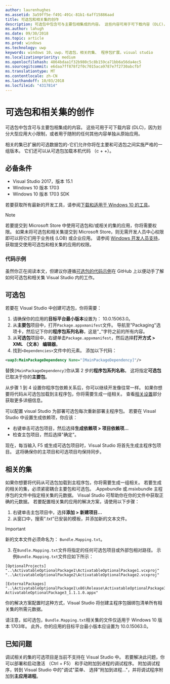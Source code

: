 ```yaml
---
author: laurenhughes
ms.assetid: 3a59ff5e-f491-491c-81b1-6aff15886aad
title: 可选包和相关集的创作
description: 可选包中包含可与主要包相集成的内容。 这些内容可用于可下载内容 (DLC)，因为大小限制而划分大型应用，或者用于随附从原始应用中单独分隔出来的任何其他内容。
ms.author: lahugh
ms.date: 09/30/2018
ms.topic: article
ms.prod: windows
ms.technology: uwp
keywords: windows 10，uwp，可选包，相关的集、 程序包扩展，visual studio
ms.localizationpriority: medium
ms.openlocfilehash: 4864bdaa1f32b980c5c8b159ca71bb6a56da4ec5
ms.sourcegitcommit: e6daa7ff878f2f0c7015aca9787e7f2730abcfbf
ms.translationtype: MT
ms.contentlocale: zh-CN
ms.lasthandoff: 10/03/2018
ms.locfileid: "4317814"
---
```

# <a name="optional-packages-and-related-set-authoring"></a>可选包和相关集的创作
可选包中包含可与主要包相集成的内容。 这些可用于可下载内容 (DLC)，因为划分大型应用大小限制，或者用于随附的任何其他内容单独从原始应用。

相关的集已扩展的可选数据包的-它们允许你将在主要和可选包之间实施严格的一组版本。 它们还可以从可选包加载本机代码 （c + +）。 

## <a name="prerequisites"></a>必备条件

- Visual Studio 2017，版本 15.1
- Windows 10 版本 1703
- Windows 10 版本 1703 SDK

若要获取所有最新的开发工具，请参阅[下载和适用于 Windows 10 的工具](https://developer.microsoft.com/windows/downloads)。

> [!NOTE]
> 若要提交到 Microsoft Store 中使用可选包和/或相关的集的应用，你将需要权限。 如果未将可选包和相关集提交到 Microsoft Store，则无需开发人员中心权限即可以将它们用于业务线 (LOB) 或企业应用。 请参阅 [Windows 开发人员支持](https://developer.microsoft.com/windows/support)，获取提交使用可选包和相关集的应用的权限。

### <a name="code-sample"></a>代码示例
虽然你正在阅读本文，但建议你遵循[可选包的代码示例](https://github.com/AppInstaller/OptionalPackageSample)在 GitHub 上以便动手了解如何可选包和相关集 Visual Studio 内的工作。

## <a name="optional-packages"></a>可选包
若要在 Visual Studio 中创建可选包，你将需要：
1. 请确保你的应用的**目标平台最小版本**设置为： 10.0.15063.0。
2. 从**主要包**项目中，打开`Package.appxmanifest`文件。 导航至"Packaging"选项卡，然后记下你的**程序包系列名称**，这是"_"字符之前的所有内容。
3. 从**可选包**项目中，右键单击`Package.appxmanifest`，然后选择**打开方式 > XML （文本） 编辑器**。
4. 找到`<Dependencies>`文件中的元素。 添加以下代码：

```XML
<uap3:MainPackageDependency Name="[MainPackageDependency]"/>
```

替换`[MainPackageDependency]`你从第 2 步的**程序包系列名称**。 这将指定**可选包**已取决于你的**主要包**。

从步骤 1 到 4 设置你程序包依赖关系后，你可以继续开发像往常一样。 如果你想要将代码从可选包加载到主程序包，你将需要生成一组相关。 查看[相关设置](#related_sets)部分获取更多详细信息。

可以配置 visual Studio 为部署可选包每次重新部署主程序包。 若要在 Visual Studio 中设置生成依赖项，你应该：

- 右键单击可选包项目，然后选择**生成依赖项 > 项目依赖项...**
- 检查主包项目，然后选择"确定"。 

现在，每当输入 F5 或生成可选包项目时，Visual Studio 将首先生成主程序包项目。 这将确保你的主项目和可选项目均保持同步。

## 相关的集<a name="related_sets"></a>

如果你想要将代码从可选包加载到主程序包，你将需要生成一组相关。 若要生成的相关的集，必须紧密耦合主要包和可选包。 .Appxbundle 或.msixbundle 主程序包的文件中指定相关集的元数据。 Visual Studio 可帮助你在你的文件中获取正确的元数据。 若要配置相关集的应用的解决方案，请使用以下步骤：

1. 右键单击主包项目中，选择**添加 > 新建项目...**
2. 从窗口中，搜索".txt"已安装的模板，并添加新的文本文件。
> [!IMPORTANT]
> 新的文本文件必须命名为： `Bundle.Mapping.txt`。
3. 在`Bundle.Mapping.txt`文件将指定的任何可选包项目或外部包相对路径。 示例`Bundle.Mapping.txt`文件应如下所示：

```syntax
[OptionalProjects]
"..\ActivatableOptionalPackage1\ActivatableOptionalPackage1.vcxproj"
"..\ActivatableOptionalPackage2\ActivatableOptionalPackage2.vcxproj"

[ExternalPackages]
"..\ActivatableOptionalPackage1\x86\Release\ActivatableOptionalPackage3_1.1.1.0\ ActivatableOptionalPackage3_1.1.1.0.appx"
```

你的解决方案配置时这种方式，Visual Studio 将创建主程序包捆绑包清单所有相关集的所需元数据。 

请注意，如可选包，`Bundle.Mapping.txt`相关集的文件仅适用于 Windows 10 版本 1703年。 此外，你的应用的目标平台最小版本应设置为 10.0.15063.0。

## 已知问题<a name="known_issues"></a>

调试相关的集的可选项目是当前不支持在 Visual Studio 中。 若要解决此问题，你可以部署和启动激活 （Ctrl + F5） 和手动附加到进程的调试程序。 附加调试程序，转到 Visual Studio 中的"调试"菜单、 选择"附加到进程..."，并将调试程序附加到**主应用进程**。